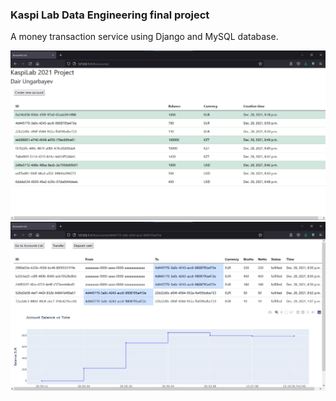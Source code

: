 ### Kaspi Lab Data Engineering final project ###

A money transaction service using Django and MySQL database.

<img src="screenshots/1.jpg"  />
<img src="screenshots/2.jpg"  />
